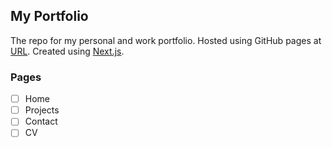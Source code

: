 ## My Portfolio

The repo for my personal and work portfolio.
Hosted using GitHub pages at [URL]().
Created using [Next.js](https://nextjs.org/).

### Pages

- [ ] Home
- [ ] Projects
- [ ] Contact
- [ ] CV
